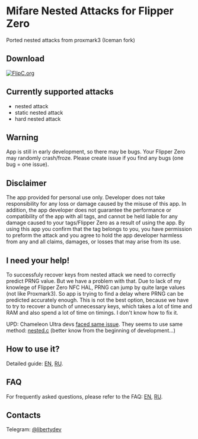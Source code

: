 # Mifare Nested Attacks for Flipper Zero

Ported nested attacks from proxmark3 (Iceman fork)

## Download

[![FlipC.org](https://flipc.org/AloneLiberty/FlipperNested/badge?branch=dev)](https://flipc.org/AloneLiberty/FlipperNested?branch=dev)

## Currently supported attacks

 - nested attack
 - static nested attack
 - hard nested attack

## Warning

App is still in early development, so there may be bugs. Your Flipper Zero may randomly crash/froze. Please create issue if you find any bugs (one bug = one issue).

## Disclaimer

The app provided for personal use only. Developer does not take responsibility for any loss or damage caused by the misuse of this app. In addition, the app developer does not guarantee the performance or compatibility of the app with all tags, and cannot be held liable for any damage caused to your tags/Flipper Zero as a result of using the app. By using this app you confirm that the tag belongs to you, you have permission to preform the attack and you agree to hold the app developer harmless from any and all claims, damages, or losses that may arise from its use.

## I need **your** help!

To successfuly recover keys from nested attack we need to correctly predict PRNG value. But we have a problem with that. Due to lack of my knowlege of Flipper Zero NFC HAL, PRNG can jump by quite large values (not like Proxmark3). So app is trying to find a delay where PRNG can be predicted accurately enough. This is not the best option, because we have to try to recover a bunch of unnecessary keys, which takes a lot of time and RAM and also spend a lot of time on timings. I don't know how to fix it. 

UPD: Chameleon Ultra devs [faced same issue](https://youtu.be/_wfikmXNQzE?t=202). They seems to use same method: [nested.c](https://github.com/RfidResearchGroup/ChameleonUltra/blob/main/software/src/nested.c) (better know from the beginning of development...)

## How to use it?

Detailed guide: [EN](https://github.com/AloneLiberty/FlipperNested/wiki/Usage-guide), [RU](https://github.com/AloneLiberty/FlipperNested/wiki/%D0%93%D0%B0%D0%B9%D0%B4-%D0%BF%D0%BE-%D0%B8%D1%81%D0%BF%D0%BE%D0%BB%D1%8C%D0%B7%D0%BE%D0%B2%D0%B0%D0%BD%D0%B8%D1%8E).

## FAQ

For frequently asked questions, please refer to the FAQ: [EN](https://github.com/AloneLiberty/FlipperNested/wiki/FAQ), [RU](https://github.com/AloneLiberty/FlipperNested/wiki/%D0%A7%D0%90%D0%92%D0%9E).

## Contacts

Telegram: [@libertydev](https://t.me/libertydev)
